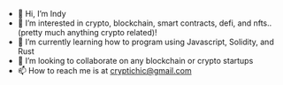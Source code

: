 - 👋 Hi, I’m Indy
- 👀 I’m interested in crypto, blockchain, smart contracts, defi, and nfts..(pretty much anything crypto related)!
- 🌱 I’m currently learning how to program using Javascript, Solidity, and Rust
- 💞️ I’m looking to collaborate on any blockchain or crypto startups
- 📫 How to reach me is at cryptichic@gmail.com

<!---
aidnii/aidnii is a ✨ special ✨ repository because its `README.md` (this file) appears on your GitHub profile.
You can click the Preview link to take a look at your changes.
--->
